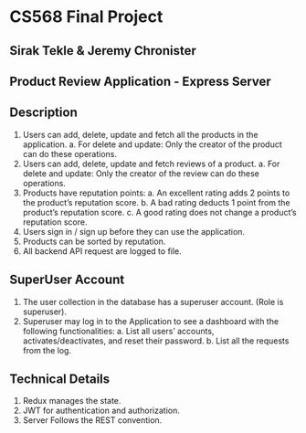 # CS568 Final Project
## Sirak Tekle & Jeremy Chronister

## Product Review Application - Express Server

## Description
1. Users can add, delete, update and fetch all the products in the application.
a. For delete and update: Only the creator of the product can do these operations.
2. Users can add, delete, update and fetch reviews of a product.
a. For delete and update: Only the creator of the review can do these operations.
3. Products have reputation points:
a. An excellent rating adds 2 points to the product’s reputation score.
b. A bad rating deducts 1 point from the product’s reputation score.
c. A good rating does not change a product’s reputation score.
4. Users sign in / sign up before they can use the application.
5. Products can be sorted by reputation.
6. All backend API request are logged to file.

## SuperUser Account
1. The user collection in the database has a superuser account. (Role is superuser).
2. Superuser may log in to the Application to see a dashboard with the following functionalities:
a. List all users’ accounts, activates/deactivates, and reset their password.
b. List all the requests from the log.

## Technical Details
1. Redux manages the state.
2. JWT for authentication and authorization.
3. Server Follows the REST convention.

